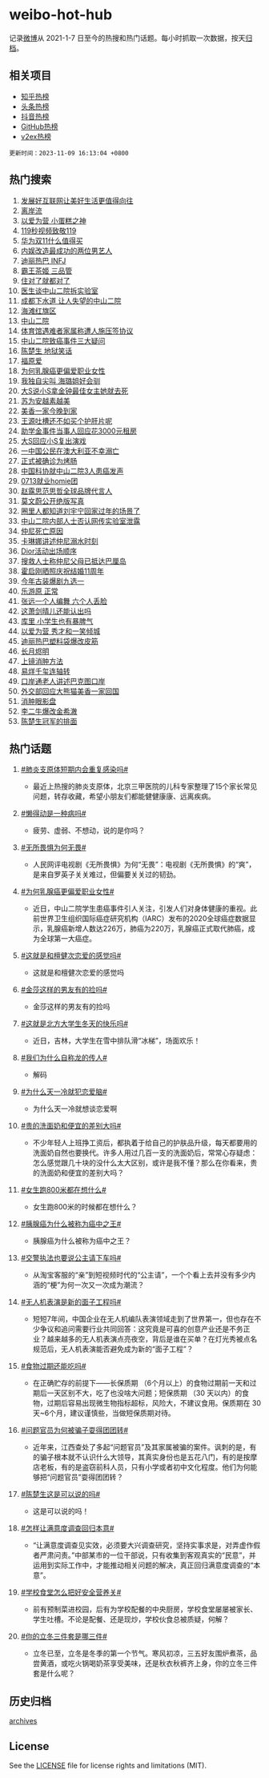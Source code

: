# weibo-hot-hub

记录[微博](https://www.weibo.com)从 2021-1-7 日至今的热搜和热门话题。每小时抓取一次数据，按天[归档](archives)。

## 相关项目

- [知乎热榜](https://github.com/lonnyzhang423/zhihu-hot-hub)
- [头条热榜](https://github.com/lonnyzhang423/toutiao-hot-hub)
- [抖音热榜](https://github.com/lonnyzhang423/douyin-hot-hub)
- [GitHub热榜](https://github.com/lonnyzhang423/github-hot-hub)
- [v2ex热榜](https://github.com/lonnyzhang423/v2ex-hot-hub)


`更新时间：2023-11-09 16:13:04 +0800`

## 热门搜索

1. [发展好互联网让美好生活更值得向往](https://m.weibo.cn/search?containerid=100103type%3D1%26t%3D10%26q%3D%23%E5%8F%91%E5%B1%95%E5%A5%BD%E4%BA%92%E8%81%94%E7%BD%91%E8%AE%A9%E7%BE%8E%E5%A5%BD%E7%94%9F%E6%B4%BB%E6%9B%B4%E5%80%BC%E5%BE%97%E5%90%91%E5%BE%80%23&stream_entry_id=51&isnewpage=1&extparam=seat%3D1%26filter_type%3Drealtimehot%26cate%3D10103%26q%3D%2523%25E5%258F%2591%25E5%25B1%2595%25E5%25A5%25BD%25E4%25BA%2592%25E8%2581%2594%25E7%25BD%2591%25E8%25AE%25A9%25E7%25BE%258E%25E5%25A5%25BD%25E7%2594%259F%25E6%25B4%25BB%25E6%259B%25B4%25E5%2580%25BC%25E5%25BE%2597%25E5%2590%2591%25E5%25BE%2580%2523%26dgr%3D0%26stream_entry_id%3D51%26pos%3D0%26c_type%3D51%26display_time%3D1699517582%26pre_seqid%3D1699517582971916256111)
1. [离岸流](https://m.weibo.cn/search?containerid=100103type%3D1%26t%3D10%26q%3D%E7%A6%BB%E5%B2%B8%E6%B5%81&stream_entry_id=31&isnewpage=1&extparam=seat%3D1%26band_rank%3D1%26q%3D%25E7%25A6%25BB%25E5%25B2%25B8%25E6%25B5%2581%26flag%3D16%26pos%3D0%26lcate%3D5001%26c_type%3D31%26filter_type%3Drealtimehot%26cate%3D5001%26realpos%3D1%26dgr%3D0%26stream_entry_id%3D31%26display_time%3D1699517582%26pre_seqid%3D1699517582971916256111)
1. [以爱为营 小蛋糕之神](https://m.weibo.cn/search?containerid=100103type%3D1%26t%3D10%26q%3D%E4%BB%A5%E7%88%B1%E4%B8%BA%E8%90%A5+%E5%B0%8F%E8%9B%8B%E7%B3%95%E4%B9%8B%E7%A5%9E&stream_entry_id=31&isnewpage=1&extparam=seat%3D1%26band_rank%3D2%26q%3D%25E4%25BB%25A5%25E7%2588%25B1%25E4%25B8%25BA%25E8%2590%25A5%2520%25E5%25B0%258F%25E8%259B%258B%25E7%25B3%2595%25E4%25B9%258B%25E7%25A5%259E%26flag%3D1%26pos%3D1%26lcate%3D5001%26c_type%3D31%26filter_type%3Drealtimehot%26cate%3D5001%26realpos%3D2%26dgr%3D0%26stream_entry_id%3D31%26display_time%3D1699517582%26pre_seqid%3D1699517582971916256111)
1. [119秒视频致敬119](https://m.weibo.cn/search?containerid=100103type%3D1%26t%3D10%26q%3D%23119%E7%A7%92%E8%A7%86%E9%A2%91%E8%87%B4%E6%95%AC119%23&stream_entry_id=31&isnewpage=1&extparam=seat%3D1%26band_rank%3D3%26q%3D%2523119%25E7%25A7%2592%25E8%25A7%2586%25E9%25A2%2591%25E8%2587%25B4%25E6%2595%25AC119%2523%26flag%3D1%26pos%3D2%26lcate%3D5001%26c_type%3D31%26filter_type%3Drealtimehot%26cate%3D5001%26realpos%3D3%26dgr%3D0%26stream_entry_id%3D31%26display_time%3D1699517582%26pre_seqid%3D1699517582971916256111)
1. [华为双11什么值得买](https://m.weibo.cn/search?containerid=100103type%3D1%26t%3D10%26q%3D%23%E5%8D%8E%E4%B8%BA%E5%8F%8C11%E4%BB%80%E4%B9%88%E5%80%BC%E5%BE%97%E4%B9%B0%23&stream_entry_id=31&isnewpage=1&extparam=seat%3D1%26band_rank%3D4%26topic_ad%3D1%26is_ad_pos%3D1%26pos%3D3%26lcate%3D5001%26c_type%3D31%26filter_type%3Drealtimehot%26cate%3D5001%26q%3D%2523%25E5%258D%258E%25E4%25B8%25BA%25E5%258F%258C11%25E4%25BB%2580%25E4%25B9%2588%25E5%2580%25BC%25E5%25BE%2597%25E4%25B9%25B0%2523%26dgr%3D0%26stream_entry_id%3D31%26adid%3D210973%26display_time%3D1699517582%26pre_seqid%3D1699517582971916256111)
1. [内娱改造最成功的两位男艺人](https://m.weibo.cn/search?containerid=100103type%3D1%26t%3D10%26q%3D%E5%86%85%E5%A8%B1%E6%94%B9%E9%80%A0%E6%9C%80%E6%88%90%E5%8A%9F%E7%9A%84%E4%B8%A4%E4%BD%8D%E7%94%B7%E8%89%BA%E4%BA%BA&stream_entry_id=31&isnewpage=1&extparam=seat%3D1%26band_rank%3D4%26q%3D%25E5%2586%2585%25E5%25A8%25B1%25E6%2594%25B9%25E9%2580%25A0%25E6%259C%2580%25E6%2588%2590%25E5%258A%259F%25E7%259A%2584%25E4%25B8%25A4%25E4%25BD%258D%25E7%2594%25B7%25E8%2589%25BA%25E4%25BA%25BA%26flag%3D2%26pos%3D4%26lcate%3D5001%26c_type%3D31%26filter_type%3Drealtimehot%26cate%3D5001%26realpos%3D4%26dgr%3D0%26stream_entry_id%3D31%26display_time%3D1699517582%26pre_seqid%3D1699517582971916256111)
1. [迪丽热巴 INFJ](https://m.weibo.cn/search?containerid=100103type%3D1%26t%3D10%26q%3D%E8%BF%AA%E4%B8%BD%E7%83%AD%E5%B7%B4+INFJ&stream_entry_id=31&isnewpage=1&extparam=seat%3D1%26band_rank%3D5%26q%3D%25E8%25BF%25AA%25E4%25B8%25BD%25E7%2583%25AD%25E5%25B7%25B4%2520INFJ%26flag%3D1%26pos%3D5%26lcate%3D5001%26c_type%3D31%26filter_type%3Drealtimehot%26cate%3D5001%26realpos%3D5%26dgr%3D0%26stream_entry_id%3D31%26display_time%3D1699517582%26pre_seqid%3D1699517582971916256111)
1. [霸王茶姬 三品管](https://m.weibo.cn/search?containerid=100103type%3D1%26t%3D10%26q%3D%E9%9C%B8%E7%8E%8B%E8%8C%B6%E5%A7%AC+%E4%B8%89%E5%93%81%E7%AE%A1&stream_entry_id=31&isnewpage=1&extparam=seat%3D1%26band_rank%3D6%26q%3D%25E9%259C%25B8%25E7%258E%258B%25E8%258C%25B6%25E5%25A7%25AC%2520%25E4%25B8%2589%25E5%2593%2581%25E7%25AE%25A1%26flag%3D1%26pos%3D6%26lcate%3D5001%26c_type%3D31%26filter_type%3Drealtimehot%26cate%3D5001%26realpos%3D6%26dgr%3D0%26stream_entry_id%3D31%26display_time%3D1699517582%26pre_seqid%3D1699517582971916256111)
1. [住对了就都对了](https://m.weibo.cn/search?containerid=100103type%3D1%26t%3D10%26q%3D%23%E4%BD%8F%E5%AF%B9%E4%BA%86%E5%B0%B1%E9%83%BD%E5%AF%B9%E4%BA%86%23&stream_entry_id=31&isnewpage=1&extparam=seat%3D1%26band_rank%3D7%26topic_ad%3D1%26is_ad_pos%3D1%26pos%3D7%26lcate%3D5001%26c_type%3D31%26filter_type%3Drealtimehot%26cate%3D5001%26q%3D%2523%25E4%25BD%258F%25E5%25AF%25B9%25E4%25BA%2586%25E5%25B0%25B1%25E9%2583%25BD%25E5%25AF%25B9%25E4%25BA%2586%2523%26dgr%3D0%26stream_entry_id%3D31%26adid%3D211053%26display_time%3D1699517582%26pre_seqid%3D1699517582971916256111)
1. [医生谈中山二院拆实验室](https://m.weibo.cn/search?containerid=100103type%3D1%26t%3D10%26q%3D%E5%8C%BB%E7%94%9F%E8%B0%88%E4%B8%AD%E5%B1%B1%E4%BA%8C%E9%99%A2%E6%8B%86%E5%AE%9E%E9%AA%8C%E5%AE%A4&stream_entry_id=31&isnewpage=1&extparam=seat%3D1%26band_rank%3D7%26q%3D%25E5%258C%25BB%25E7%2594%259F%25E8%25B0%2588%25E4%25B8%25AD%25E5%25B1%25B1%25E4%25BA%258C%25E9%2599%25A2%25E6%258B%2586%25E5%25AE%259E%25E9%25AA%258C%25E5%25AE%25A4%26flag%3D0%26pos%3D8%26lcate%3D5001%26c_type%3D31%26filter_type%3Drealtimehot%26cate%3D5001%26realpos%3D7%26dgr%3D0%26stream_entry_id%3D31%26display_time%3D1699517582%26pre_seqid%3D1699517582971916256111)
1. [成都下水道 让人失望的中山二院](https://m.weibo.cn/search?containerid=100103type%3D1%26t%3D10%26q%3D%E6%88%90%E9%83%BD%E4%B8%8B%E6%B0%B4%E9%81%93+%E8%AE%A9%E4%BA%BA%E5%A4%B1%E6%9C%9B%E7%9A%84%E4%B8%AD%E5%B1%B1%E4%BA%8C%E9%99%A2&stream_entry_id=31&isnewpage=1&extparam=seat%3D1%26band_rank%3D8%26q%3D%25E6%2588%2590%25E9%2583%25BD%25E4%25B8%258B%25E6%25B0%25B4%25E9%2581%2593%2520%25E8%25AE%25A9%25E4%25BA%25BA%25E5%25A4%25B1%25E6%259C%259B%25E7%259A%2584%25E4%25B8%25AD%25E5%25B1%25B1%25E4%25BA%258C%25E9%2599%25A2%26flag%3D2%26pos%3D9%26lcate%3D5001%26c_type%3D31%26filter_type%3Drealtimehot%26cate%3D5001%26realpos%3D8%26dgr%3D0%26stream_entry_id%3D31%26display_time%3D1699517582%26pre_seqid%3D1699517582971916256111)
1. [海滩红旗区](https://m.weibo.cn/search?containerid=100103type%3D1%26t%3D10%26q%3D%E6%B5%B7%E6%BB%A9%E7%BA%A2%E6%97%97%E5%8C%BA&stream_entry_id=31&isnewpage=1&extparam=seat%3D1%26band_rank%3D9%26q%3D%25E6%25B5%25B7%25E6%25BB%25A9%25E7%25BA%25A2%25E6%2597%2597%25E5%258C%25BA%26flag%3D0%26pos%3D10%26lcate%3D5001%26c_type%3D31%26filter_type%3Drealtimehot%26cate%3D5001%26realpos%3D9%26dgr%3D0%26stream_entry_id%3D31%26display_time%3D1699517582%26pre_seqid%3D1699517582971916256111)
1. [中山二院](https://m.weibo.cn/search?containerid=100103type%3D1%26t%3D10%26q%3D%E4%B8%AD%E5%B1%B1%E4%BA%8C%E9%99%A2&stream_entry_id=31&isnewpage=1&extparam=seat%3D1%26band_rank%3D10%26q%3D%25E4%25B8%25AD%25E5%25B1%25B1%25E4%25BA%258C%25E9%2599%25A2%26flag%3D1%26pos%3D11%26lcate%3D5001%26c_type%3D31%26filter_type%3Drealtimehot%26cate%3D5001%26realpos%3D10%26dgr%3D0%26stream_entry_id%3D31%26display_time%3D1699517582%26pre_seqid%3D1699517582971916256111)
1. [体育馆遇难者家属称遭人施压签协议](https://m.weibo.cn/search?containerid=100103type%3D1%26t%3D10%26q%3D%23%E4%BD%93%E8%82%B2%E9%A6%86%E9%81%87%E9%9A%BE%E8%80%85%E5%AE%B6%E5%B1%9E%E7%A7%B0%E9%81%AD%E4%BA%BA%E6%96%BD%E5%8E%8B%E7%AD%BE%E5%8D%8F%E8%AE%AE%23&stream_entry_id=31&isnewpage=1&extparam=seat%3D1%26band_rank%3D11%26q%3D%2523%25E4%25BD%2593%25E8%2582%25B2%25E9%25A6%2586%25E9%2581%2587%25E9%259A%25BE%25E8%2580%2585%25E5%25AE%25B6%25E5%25B1%259E%25E7%25A7%25B0%25E9%2581%25AD%25E4%25BA%25BA%25E6%2596%25BD%25E5%258E%258B%25E7%25AD%25BE%25E5%258D%258F%25E8%25AE%25AE%2523%26flag%3D1%26pos%3D12%26lcate%3D5001%26c_type%3D31%26filter_type%3Drealtimehot%26cate%3D5001%26realpos%3D11%26dgr%3D0%26stream_entry_id%3D31%26display_time%3D1699517582%26pre_seqid%3D1699517582971916256111)
1. [中山二院致癌事件三大疑问](https://m.weibo.cn/search?containerid=100103type%3D1%26t%3D10%26q%3D%23%E4%B8%AD%E5%B1%B1%E4%BA%8C%E9%99%A2%E8%87%B4%E7%99%8C%E4%BA%8B%E4%BB%B6%E4%B8%89%E5%A4%A7%E7%96%91%E9%97%AE%23&stream_entry_id=31&isnewpage=1&extparam=seat%3D1%26band_rank%3D12%26q%3D%2523%25E4%25B8%25AD%25E5%25B1%25B1%25E4%25BA%258C%25E9%2599%25A2%25E8%2587%25B4%25E7%2599%258C%25E4%25BA%258B%25E4%25BB%25B6%25E4%25B8%2589%25E5%25A4%25A7%25E7%2596%2591%25E9%2597%25AE%2523%26flag%3D0%26pos%3D13%26lcate%3D5001%26c_type%3D31%26filter_type%3Drealtimehot%26cate%3D5001%26realpos%3D12%26dgr%3D0%26stream_entry_id%3D31%26display_time%3D1699517582%26pre_seqid%3D1699517582971916256111)
1. [陈楚生 地狱笑话](https://m.weibo.cn/search?containerid=100103type%3D1%26t%3D10%26q%3D%E9%99%88%E6%A5%9A%E7%94%9F+%E5%9C%B0%E7%8B%B1%E7%AC%91%E8%AF%9D&stream_entry_id=31&isnewpage=1&extparam=seat%3D1%26band_rank%3D13%26q%3D%25E9%2599%2588%25E6%25A5%259A%25E7%2594%259F%2520%25E5%259C%25B0%25E7%258B%25B1%25E7%25AC%2591%25E8%25AF%259D%26flag%3D1%26pos%3D14%26lcate%3D5001%26c_type%3D31%26filter_type%3Drealtimehot%26cate%3D5001%26realpos%3D13%26dgr%3D0%26stream_entry_id%3D31%26display_time%3D1699517582%26pre_seqid%3D1699517582971916256111)
1. [福原爱](https://m.weibo.cn/search?containerid=100103type%3D1%26t%3D10%26q%3D%E7%A6%8F%E5%8E%9F%E7%88%B1&stream_entry_id=31&isnewpage=1&extparam=seat%3D1%26band_rank%3D14%26q%3D%25E7%25A6%258F%25E5%258E%259F%25E7%2588%25B1%26flag%3D0%26pos%3D15%26lcate%3D5001%26c_type%3D31%26filter_type%3Drealtimehot%26cate%3D5001%26realpos%3D14%26dgr%3D0%26stream_entry_id%3D31%26display_time%3D1699517582%26pre_seqid%3D1699517582971916256111)
1. [为何乳腺癌更偏爱职业女性](https://m.weibo.cn/search?containerid=100103type%3D1%26t%3D10%26q%3D%23%E4%B8%BA%E4%BD%95%E4%B9%B3%E8%85%BA%E7%99%8C%E6%9B%B4%E5%81%8F%E7%88%B1%E8%81%8C%E4%B8%9A%E5%A5%B3%E6%80%A7%23&stream_entry_id=31&isnewpage=1&extparam=seat%3D1%26band_rank%3D15%26q%3D%2523%25E4%25B8%25BA%25E4%25BD%2595%25E4%25B9%25B3%25E8%2585%25BA%25E7%2599%258C%25E6%259B%25B4%25E5%2581%258F%25E7%2588%25B1%25E8%2581%258C%25E4%25B8%259A%25E5%25A5%25B3%25E6%2580%25A7%2523%26flag%3D1%26pos%3D16%26lcate%3D5001%26c_type%3D31%26filter_type%3Drealtimehot%26cate%3D5001%26realpos%3D15%26dgr%3D0%26stream_entry_id%3D31%26display_time%3D1699517582%26pre_seqid%3D1699517582971916256111)
1. [我独自尖叫 海璐姐好会驯](https://m.weibo.cn/search?containerid=100103type%3D1%26t%3D10%26q%3D%E6%88%91%E7%8B%AC%E8%87%AA%E5%B0%96%E5%8F%AB+%E6%B5%B7%E7%92%90%E5%A7%90%E5%A5%BD%E4%BC%9A%E9%A9%AF&stream_entry_id=31&isnewpage=1&extparam=seat%3D1%26band_rank%3D16%26q%3D%25E6%2588%2591%25E7%258B%25AC%25E8%2587%25AA%25E5%25B0%2596%25E5%258F%25AB%2520%25E6%25B5%25B7%25E7%2592%2590%25E5%25A7%2590%25E5%25A5%25BD%25E4%25BC%259A%25E9%25A9%25AF%26flag%3D1%26pos%3D17%26lcate%3D5001%26c_type%3D31%26filter_type%3Drealtimehot%26cate%3D5001%26realpos%3D16%26dgr%3D0%26stream_entry_id%3D31%26display_time%3D1699517582%26pre_seqid%3D1699517582971916256111)
1. [大S说小S拿金钟最佳女主她就去死](https://m.weibo.cn/search?containerid=100103type%3D1%26t%3D10%26q%3D%23%E5%A4%A7S%E8%AF%B4%E5%B0%8FS%E6%8B%BF%E9%87%91%E9%92%9F%E6%9C%80%E4%BD%B3%E5%A5%B3%E4%B8%BB%E5%A5%B9%E5%B0%B1%E5%8E%BB%E6%AD%BB%23&stream_entry_id=31&isnewpage=1&extparam=seat%3D1%26band_rank%3D17%26q%3D%2523%25E5%25A4%25A7S%25E8%25AF%25B4%25E5%25B0%258FS%25E6%258B%25BF%25E9%2587%2591%25E9%2592%259F%25E6%259C%2580%25E4%25BD%25B3%25E5%25A5%25B3%25E4%25B8%25BB%25E5%25A5%25B9%25E5%25B0%25B1%25E5%258E%25BB%25E6%25AD%25BB%2523%26flag%3D0%26pos%3D18%26lcate%3D5001%26c_type%3D31%26filter_type%3Drealtimehot%26cate%3D5001%26realpos%3D17%26dgr%3D0%26stream_entry_id%3D31%26display_time%3D1699517582%26pre_seqid%3D1699517582971916256111)
1. [苏为安越素越美](https://m.weibo.cn/search?containerid=100103type%3D1%26t%3D10%26q%3D%23%E8%8B%8F%E4%B8%BA%E5%AE%89%E8%B6%8A%E7%B4%A0%E8%B6%8A%E7%BE%8E%23&stream_entry_id=31&isnewpage=1&extparam=seat%3D1%26band_rank%3D18%26pos%3D19%26lcate%3D5001%26c_type%3D31%26realpos%3D18%26filter_type%3Drealtimehot%26cate%3D5001%26q%3D%2523%25E8%258B%258F%25E4%25B8%25BA%25E5%25AE%2589%25E8%25B6%258A%25E7%25B4%25A0%25E8%25B6%258A%25E7%25BE%258E%2523%26dgr%3D0%26stream_entry_id%3D31%26adid%3D210795%26flag%3D0%26display_time%3D1699517582%26pre_seqid%3D1699517582971916256111)
1. [美香一家今晚到家](https://m.weibo.cn/search?containerid=100103type%3D1%26t%3D10%26q%3D%23%E7%BE%8E%E9%A6%99%E4%B8%80%E5%AE%B6%E4%BB%8A%E6%99%9A%E5%88%B0%E5%AE%B6%23&stream_entry_id=31&isnewpage=1&extparam=seat%3D1%26band_rank%3D19%26q%3D%2523%25E7%25BE%258E%25E9%25A6%2599%25E4%25B8%2580%25E5%25AE%25B6%25E4%25BB%258A%25E6%2599%259A%25E5%2588%25B0%25E5%25AE%25B6%2523%26flag%3D1%26pos%3D20%26lcate%3D5001%26c_type%3D31%26filter_type%3Drealtimehot%26cate%3D5001%26realpos%3D19%26dgr%3D0%26stream_entry_id%3D31%26display_time%3D1699517582%26pre_seqid%3D1699517582971916256111)
1. [王源吐槽还不如买个护肝片呢](https://m.weibo.cn/search?containerid=100103type%3D1%26t%3D10%26q%3D%23%E7%8E%8B%E6%BA%90%E5%90%90%E6%A7%BD%E8%BF%98%E4%B8%8D%E5%A6%82%E4%B9%B0%E4%B8%AA%E6%8A%A4%E8%82%9D%E7%89%87%E5%91%A2%23&stream_entry_id=31&isnewpage=1&extparam=seat%3D1%26band_rank%3D20%26q%3D%2523%25E7%258E%258B%25E6%25BA%2590%25E5%2590%2590%25E6%25A7%25BD%25E8%25BF%2598%25E4%25B8%258D%25E5%25A6%2582%25E4%25B9%25B0%25E4%25B8%25AA%25E6%258A%25A4%25E8%2582%259D%25E7%2589%2587%25E5%2591%25A2%2523%26flag%3D0%26pos%3D21%26lcate%3D5001%26c_type%3D31%26filter_type%3Drealtimehot%26cate%3D5001%26realpos%3D20%26dgr%3D0%26stream_entry_id%3D31%26display_time%3D1699517582%26pre_seqid%3D1699517582971916256111)
1. [助学金事件当事人回应花3000元租房](https://m.weibo.cn/search?containerid=100103type%3D1%26t%3D10%26q%3D%23%E5%8A%A9%E5%AD%A6%E9%87%91%E4%BA%8B%E4%BB%B6%E5%BD%93%E4%BA%8B%E4%BA%BA%E5%9B%9E%E5%BA%94%E8%8A%B13000%E5%85%83%E7%A7%9F%E6%88%BF%23&stream_entry_id=31&isnewpage=1&extparam=seat%3D1%26band_rank%3D21%26q%3D%2523%25E5%258A%25A9%25E5%25AD%25A6%25E9%2587%2591%25E4%25BA%258B%25E4%25BB%25B6%25E5%25BD%2593%25E4%25BA%258B%25E4%25BA%25BA%25E5%259B%259E%25E5%25BA%2594%25E8%258A%25B13000%25E5%2585%2583%25E7%25A7%259F%25E6%2588%25BF%2523%26flag%3D2%26pos%3D22%26lcate%3D5001%26c_type%3D31%26filter_type%3Drealtimehot%26cate%3D5001%26realpos%3D21%26dgr%3D0%26stream_entry_id%3D31%26display_time%3D1699517582%26pre_seqid%3D1699517582971916256111)
1. [大S回应小S复出演戏](https://m.weibo.cn/search?containerid=100103type%3D1%26t%3D10%26q%3D%23%E5%A4%A7S%E5%9B%9E%E5%BA%94%E5%B0%8FS%E5%A4%8D%E5%87%BA%E6%BC%94%E6%88%8F%23&stream_entry_id=31&isnewpage=1&extparam=seat%3D1%26band_rank%3D22%26q%3D%2523%25E5%25A4%25A7S%25E5%259B%259E%25E5%25BA%2594%25E5%25B0%258FS%25E5%25A4%258D%25E5%2587%25BA%25E6%25BC%2594%25E6%2588%258F%2523%26flag%3D2%26pos%3D23%26lcate%3D5001%26c_type%3D31%26filter_type%3Drealtimehot%26cate%3D5001%26realpos%3D22%26dgr%3D0%26stream_entry_id%3D31%26display_time%3D1699517582%26pre_seqid%3D1699517582971916256111)
1. [一中国公民在澳大利亚不幸溺亡](https://m.weibo.cn/search?containerid=100103type%3D1%26t%3D10%26q%3D%23%E4%B8%80%E4%B8%AD%E5%9B%BD%E5%85%AC%E6%B0%91%E5%9C%A8%E6%BE%B3%E5%A4%A7%E5%88%A9%E4%BA%9A%E4%B8%8D%E5%B9%B8%E6%BA%BA%E4%BA%A1%23&stream_entry_id=31&isnewpage=1&extparam=seat%3D1%26band_rank%3D23%26q%3D%2523%25E4%25B8%2580%25E4%25B8%25AD%25E5%259B%25BD%25E5%2585%25AC%25E6%25B0%2591%25E5%259C%25A8%25E6%25BE%25B3%25E5%25A4%25A7%25E5%2588%25A9%25E4%25BA%259A%25E4%25B8%258D%25E5%25B9%25B8%25E6%25BA%25BA%25E4%25BA%25A1%2523%26flag%3D0%26pos%3D24%26lcate%3D5001%26c_type%3D31%26filter_type%3Drealtimehot%26cate%3D5001%26realpos%3D23%26dgr%3D0%26stream_entry_id%3D31%26display_time%3D1699517582%26pre_seqid%3D1699517582971916256111)
1. [正式被确诊为烤肠](https://m.weibo.cn/search?containerid=100103type%3D1%26t%3D10%26q%3D%E6%AD%A3%E5%BC%8F%E8%A2%AB%E7%A1%AE%E8%AF%8A%E4%B8%BA%E7%83%A4%E8%82%A0&stream_entry_id=31&isnewpage=1&extparam=seat%3D1%26band_rank%3D24%26q%3D%25E6%25AD%25A3%25E5%25BC%258F%25E8%25A2%25AB%25E7%25A1%25AE%25E8%25AF%258A%25E4%25B8%25BA%25E7%2583%25A4%25E8%2582%25A0%26flag%3D0%26pos%3D25%26lcate%3D5001%26c_type%3D31%26filter_type%3Drealtimehot%26cate%3D5001%26realpos%3D24%26dgr%3D0%26stream_entry_id%3D31%26display_time%3D1699517582%26pre_seqid%3D1699517582971916256111)
1. [中国科协就中山二院3人患癌发声](https://m.weibo.cn/search?containerid=100103type%3D1%26t%3D10%26q%3D%23%E4%B8%AD%E5%9B%BD%E7%A7%91%E5%8D%8F%E5%B0%B1%E4%B8%AD%E5%B1%B1%E4%BA%8C%E9%99%A23%E4%BA%BA%E6%82%A3%E7%99%8C%E5%8F%91%E5%A3%B0%23&stream_entry_id=31&isnewpage=1&extparam=seat%3D1%26band_rank%3D25%26q%3D%2523%25E4%25B8%25AD%25E5%259B%25BD%25E7%25A7%2591%25E5%258D%258F%25E5%25B0%25B1%25E4%25B8%25AD%25E5%25B1%25B1%25E4%25BA%258C%25E9%2599%25A23%25E4%25BA%25BA%25E6%2582%25A3%25E7%2599%258C%25E5%258F%2591%25E5%25A3%25B0%2523%26flag%3D1%26pos%3D26%26lcate%3D5001%26c_type%3D31%26filter_type%3Drealtimehot%26cate%3D5001%26realpos%3D25%26dgr%3D0%26stream_entry_id%3D31%26display_time%3D1699517582%26pre_seqid%3D1699517582971916256111)
1. [0713就业homie团](https://m.weibo.cn/search?containerid=100103type%3D1%26t%3D10%26q%3D%230713%E5%B0%B1%E4%B8%9Ahomie%E5%9B%A2%23&stream_entry_id=31&isnewpage=1&extparam=seat%3D1%26band_rank%3D26%26q%3D%25230713%25E5%25B0%25B1%25E4%25B8%259Ahomie%25E5%259B%25A2%2523%26flag%3D1%26pos%3D27%26lcate%3D5001%26c_type%3D31%26filter_type%3Drealtimehot%26cate%3D5001%26realpos%3D26%26dgr%3D0%26stream_entry_id%3D31%26display_time%3D1699517582%26pre_seqid%3D1699517582971916256111)
1. [赵露思范思哲全球品牌代言人](https://m.weibo.cn/search?containerid=100103type%3D1%26t%3D10%26q%3D%23%E8%B5%B5%E9%9C%B2%E6%80%9D%E8%8C%83%E6%80%9D%E5%93%B2%E5%85%A8%E7%90%83%E5%93%81%E7%89%8C%E4%BB%A3%E8%A8%80%E4%BA%BA%23&stream_entry_id=31&isnewpage=1&extparam=seat%3D1%26band_rank%3D27%26q%3D%2523%25E8%25B5%25B5%25E9%259C%25B2%25E6%2580%259D%25E8%258C%2583%25E6%2580%259D%25E5%2593%25B2%25E5%2585%25A8%25E7%2590%2583%25E5%2593%2581%25E7%2589%258C%25E4%25BB%25A3%25E8%25A8%2580%25E4%25BA%25BA%2523%26flag%3D0%26pos%3D28%26lcate%3D5001%26c_type%3D31%26filter_type%3Drealtimehot%26cate%3D5001%26realpos%3D27%26dgr%3D0%26stream_entry_id%3D31%26display_time%3D1699517582%26pre_seqid%3D1699517582971916256111)
1. [莫文蔚公开绝版写真](https://m.weibo.cn/search?containerid=100103type%3D1%26t%3D10%26q%3D%23%E8%8E%AB%E6%96%87%E8%94%9A%E5%85%AC%E5%BC%80%E7%BB%9D%E7%89%88%E5%86%99%E7%9C%9F%23&stream_entry_id=31&isnewpage=1&extparam=seat%3D1%26band_rank%3D28%26q%3D%2523%25E8%258E%25AB%25E6%2596%2587%25E8%2594%259A%25E5%2585%25AC%25E5%25BC%2580%25E7%25BB%259D%25E7%2589%2588%25E5%2586%2599%25E7%259C%259F%2523%26flag%3D1%26pos%3D29%26lcate%3D5001%26c_type%3D31%26filter_type%3Drealtimehot%26cate%3D5001%26realpos%3D28%26dgr%3D0%26stream_entry_id%3D31%26display_time%3D1699517582%26pre_seqid%3D1699517582971916256111)
1. [圈里人都知道刘宇宁回家过年的场景了](https://m.weibo.cn/search?containerid=100103type%3D1%26t%3D10%26q%3D%E5%9C%88%E9%87%8C%E4%BA%BA%E9%83%BD%E7%9F%A5%E9%81%93%E5%88%98%E5%AE%87%E5%AE%81%E5%9B%9E%E5%AE%B6%E8%BF%87%E5%B9%B4%E7%9A%84%E5%9C%BA%E6%99%AF%E4%BA%86&stream_entry_id=31&isnewpage=1&extparam=seat%3D1%26band_rank%3D29%26q%3D%25E5%259C%2588%25E9%2587%258C%25E4%25BA%25BA%25E9%2583%25BD%25E7%259F%25A5%25E9%2581%2593%25E5%2588%2598%25E5%25AE%2587%25E5%25AE%2581%25E5%259B%259E%25E5%25AE%25B6%25E8%25BF%2587%25E5%25B9%25B4%25E7%259A%2584%25E5%259C%25BA%25E6%2599%25AF%25E4%25BA%2586%26flag%3D1%26pos%3D30%26lcate%3D5001%26c_type%3D31%26filter_type%3Drealtimehot%26cate%3D5001%26realpos%3D29%26dgr%3D0%26stream_entry_id%3D31%26display_time%3D1699517582%26pre_seqid%3D1699517582971916256111)
1. [中山二院内部人士否认网传实验室泄露](https://m.weibo.cn/search?containerid=100103type%3D1%26t%3D10%26q%3D%23%E4%B8%AD%E5%B1%B1%E4%BA%8C%E9%99%A2%E5%86%85%E9%83%A8%E4%BA%BA%E5%A3%AB%E5%90%A6%E8%AE%A4%E7%BD%91%E4%BC%A0%E5%AE%9E%E9%AA%8C%E5%AE%A4%E6%B3%84%E9%9C%B2%23&stream_entry_id=31&isnewpage=1&extparam=seat%3D1%26band_rank%3D30%26q%3D%2523%25E4%25B8%25AD%25E5%25B1%25B1%25E4%25BA%258C%25E9%2599%25A2%25E5%2586%2585%25E9%2583%25A8%25E4%25BA%25BA%25E5%25A3%25AB%25E5%2590%25A6%25E8%25AE%25A4%25E7%25BD%2591%25E4%25BC%25A0%25E5%25AE%259E%25E9%25AA%258C%25E5%25AE%25A4%25E6%25B3%2584%25E9%259C%25B2%2523%26flag%3D0%26pos%3D31%26lcate%3D5001%26c_type%3D31%26filter_type%3Drealtimehot%26cate%3D5001%26realpos%3D30%26dgr%3D0%26stream_entry_id%3D31%26display_time%3D1699517582%26pre_seqid%3D1699517582971916256111)
1. [仲尼死亡原因](https://m.weibo.cn/search?containerid=100103type%3D1%26t%3D10%26q%3D%23%E4%BB%B2%E5%B0%BC%E6%AD%BB%E4%BA%A1%E5%8E%9F%E5%9B%A0%23&stream_entry_id=31&isnewpage=1&extparam=seat%3D1%26band_rank%3D31%26q%3D%2523%25E4%25BB%25B2%25E5%25B0%25BC%25E6%25AD%25BB%25E4%25BA%25A1%25E5%258E%259F%25E5%259B%25A0%2523%26flag%3D0%26pos%3D32%26lcate%3D5001%26c_type%3D31%26filter_type%3Drealtimehot%26cate%3D5001%26realpos%3D31%26dgr%3D0%26stream_entry_id%3D31%26display_time%3D1699517582%26pre_seqid%3D1699517582971916256111)
1. [卡琳娜讲述仲尼溺水时刻](https://m.weibo.cn/search?containerid=100103type%3D1%26t%3D10%26q%3D%23%E5%8D%A1%E7%90%B3%E5%A8%9C%E8%AE%B2%E8%BF%B0%E4%BB%B2%E5%B0%BC%E6%BA%BA%E6%B0%B4%E6%97%B6%E5%88%BB%23&stream_entry_id=31&isnewpage=1&extparam=seat%3D1%26band_rank%3D32%26q%3D%2523%25E5%258D%25A1%25E7%2590%25B3%25E5%25A8%259C%25E8%25AE%25B2%25E8%25BF%25B0%25E4%25BB%25B2%25E5%25B0%25BC%25E6%25BA%25BA%25E6%25B0%25B4%25E6%2597%25B6%25E5%2588%25BB%2523%26flag%3D0%26pos%3D33%26lcate%3D5001%26c_type%3D31%26filter_type%3Drealtimehot%26cate%3D5001%26realpos%3D32%26dgr%3D0%26stream_entry_id%3D31%26display_time%3D1699517582%26pre_seqid%3D1699517582971916256111)
1. [Dior活动出场顺序](https://m.weibo.cn/search?containerid=100103type%3D1%26t%3D10%26q%3D%23Dior%E6%B4%BB%E5%8A%A8%E5%87%BA%E5%9C%BA%E9%A1%BA%E5%BA%8F%23&stream_entry_id=31&isnewpage=1&extparam=seat%3D1%26band_rank%3D33%26q%3D%2523Dior%25E6%25B4%25BB%25E5%258A%25A8%25E5%2587%25BA%25E5%259C%25BA%25E9%25A1%25BA%25E5%25BA%258F%2523%26flag%3D1%26pos%3D34%26lcate%3D5001%26c_type%3D31%26filter_type%3Drealtimehot%26cate%3D5001%26realpos%3D33%26dgr%3D0%26stream_entry_id%3D31%26display_time%3D1699517582%26pre_seqid%3D1699517582971916256111)
1. [搜救人士称仲尼父母已抵达巴厘岛](https://m.weibo.cn/search?containerid=100103type%3D1%26t%3D10%26q%3D%23%E6%90%9C%E6%95%91%E4%BA%BA%E5%A3%AB%E7%A7%B0%E4%BB%B2%E5%B0%BC%E7%88%B6%E6%AF%8D%E5%B7%B2%E6%8A%B5%E8%BE%BE%E5%B7%B4%E5%8E%98%E5%B2%9B%23&stream_entry_id=31&isnewpage=1&extparam=seat%3D1%26band_rank%3D34%26q%3D%2523%25E6%2590%259C%25E6%2595%2591%25E4%25BA%25BA%25E5%25A3%25AB%25E7%25A7%25B0%25E4%25BB%25B2%25E5%25B0%25BC%25E7%2588%25B6%25E6%25AF%258D%25E5%25B7%25B2%25E6%258A%25B5%25E8%25BE%25BE%25E5%25B7%25B4%25E5%258E%2598%25E5%25B2%259B%2523%26flag%3D0%26pos%3D35%26lcate%3D5001%26c_type%3D31%26filter_type%3Drealtimehot%26cate%3D5001%26realpos%3D34%26dgr%3D0%26stream_entry_id%3D31%26display_time%3D1699517582%26pre_seqid%3D1699517582971916256111)
1. [霍启刚晒照庆祝结婚11周年](https://m.weibo.cn/search?containerid=100103type%3D1%26t%3D10%26q%3D%E9%9C%8D%E5%90%AF%E5%88%9A%E6%99%92%E7%85%A7%E5%BA%86%E7%A5%9D%E7%BB%93%E5%A9%9A11%E5%91%A8%E5%B9%B4&stream_entry_id=31&isnewpage=1&extparam=seat%3D1%26band_rank%3D35%26q%3D%25E9%259C%258D%25E5%2590%25AF%25E5%2588%259A%25E6%2599%2592%25E7%2585%25A7%25E5%25BA%2586%25E7%25A5%259D%25E7%25BB%2593%25E5%25A9%259A11%25E5%2591%25A8%25E5%25B9%25B4%26flag%3D0%26pos%3D36%26lcate%3D5001%26c_type%3D31%26filter_type%3Drealtimehot%26cate%3D5001%26realpos%3D35%26dgr%3D0%26stream_entry_id%3D31%26display_time%3D1699517582%26pre_seqid%3D1699517582971916256111)
1. [今年古装爆剧九选一](https://m.weibo.cn/search?containerid=100103type%3D1%26t%3D10%26q%3D%23%E4%BB%8A%E5%B9%B4%E5%8F%A4%E8%A3%85%E7%88%86%E5%89%A7%E4%B9%9D%E9%80%89%E4%B8%80%23&stream_entry_id=31&isnewpage=1&extparam=seat%3D1%26band_rank%3D36%26q%3D%2523%25E4%25BB%258A%25E5%25B9%25B4%25E5%258F%25A4%25E8%25A3%2585%25E7%2588%2586%25E5%2589%25A7%25E4%25B9%259D%25E9%2580%2589%25E4%25B8%2580%2523%26flag%3D1%26pos%3D37%26lcate%3D5001%26c_type%3D31%26filter_type%3Drealtimehot%26cate%3D5001%26realpos%3D36%26dgr%3D0%26stream_entry_id%3D31%26display_time%3D1699517582%26pre_seqid%3D1699517582971916256111)
1. [乐游原 正常](https://m.weibo.cn/search?containerid=100103type%3D1%26t%3D10%26q%3D%E4%B9%90%E6%B8%B8%E5%8E%9F+%E6%AD%A3%E5%B8%B8&stream_entry_id=31&isnewpage=1&extparam=seat%3D1%26band_rank%3D37%26q%3D%25E4%25B9%2590%25E6%25B8%25B8%25E5%258E%259F%2520%25E6%25AD%25A3%25E5%25B8%25B8%26flag%3D1%26pos%3D38%26lcate%3D5001%26c_type%3D31%26filter_type%3Drealtimehot%26cate%3D5001%26realpos%3D37%26dgr%3D0%26stream_entry_id%3D31%26display_time%3D1699517582%26pre_seqid%3D1699517582971916256111)
1. [张远一个人编舞 六个人丢脸](https://m.weibo.cn/search?containerid=100103type%3D1%26t%3D10%26q%3D%E5%BC%A0%E8%BF%9C%E4%B8%80%E4%B8%AA%E4%BA%BA%E7%BC%96%E8%88%9E+%E5%85%AD%E4%B8%AA%E4%BA%BA%E4%B8%A2%E8%84%B8&stream_entry_id=31&isnewpage=1&extparam=seat%3D1%26band_rank%3D38%26q%3D%25E5%25BC%25A0%25E8%25BF%259C%25E4%25B8%2580%25E4%25B8%25AA%25E4%25BA%25BA%25E7%25BC%2596%25E8%2588%259E%2520%25E5%2585%25AD%25E4%25B8%25AA%25E4%25BA%25BA%25E4%25B8%25A2%25E8%2584%25B8%26flag%3D0%26pos%3D39%26lcate%3D5001%26c_type%3D31%26filter_type%3Drealtimehot%26cate%3D5001%26realpos%3D38%26dgr%3D0%26stream_entry_id%3D31%26display_time%3D1699517582%26pre_seqid%3D1699517582971916256111)
1. [这萧剑晴儿还能认出吗](https://m.weibo.cn/search?containerid=100103type%3D1%26t%3D10%26q%3D%E8%BF%99%E8%90%A7%E5%89%91%E6%99%B4%E5%84%BF%E8%BF%98%E8%83%BD%E8%AE%A4%E5%87%BA%E5%90%97&stream_entry_id=31&isnewpage=1&extparam=seat%3D1%26band_rank%3D39%26q%3D%25E8%25BF%2599%25E8%2590%25A7%25E5%2589%2591%25E6%2599%25B4%25E5%2584%25BF%25E8%25BF%2598%25E8%2583%25BD%25E8%25AE%25A4%25E5%2587%25BA%25E5%2590%2597%26flag%3D0%26pos%3D40%26lcate%3D5001%26c_type%3D31%26filter_type%3Drealtimehot%26cate%3D5001%26realpos%3D39%26dgr%3D0%26stream_entry_id%3D31%26display_time%3D1699517582%26pre_seqid%3D1699517582971916256111)
1. [库里 小学生也有暴脾气](https://m.weibo.cn/search?containerid=100103type%3D1%26t%3D10%26q%3D%E5%BA%93%E9%87%8C+%E5%B0%8F%E5%AD%A6%E7%94%9F%E4%B9%9F%E6%9C%89%E6%9A%B4%E8%84%BE%E6%B0%94&stream_entry_id=31&isnewpage=1&extparam=seat%3D1%26band_rank%3D40%26q%3D%25E5%25BA%2593%25E9%2587%258C%2520%25E5%25B0%258F%25E5%25AD%25A6%25E7%2594%259F%25E4%25B9%259F%25E6%259C%2589%25E6%259A%25B4%25E8%2584%25BE%25E6%25B0%2594%26flag%3D0%26pos%3D41%26lcate%3D5001%26c_type%3D31%26filter_type%3Drealtimehot%26cate%3D5001%26realpos%3D40%26dgr%3D0%26stream_entry_id%3D31%26display_time%3D1699517582%26pre_seqid%3D1699517582971916256111)
1. [以爱为营 秀才和一笑倾城](https://m.weibo.cn/search?containerid=100103type%3D1%26t%3D10%26q%3D%E4%BB%A5%E7%88%B1%E4%B8%BA%E8%90%A5+%E7%A7%80%E6%89%8D%E5%92%8C%E4%B8%80%E7%AC%91%E5%80%BE%E5%9F%8E&stream_entry_id=31&isnewpage=1&extparam=seat%3D1%26band_rank%3D41%26q%3D%25E4%25BB%25A5%25E7%2588%25B1%25E4%25B8%25BA%25E8%2590%25A5%2520%25E7%25A7%2580%25E6%2589%258D%25E5%2592%258C%25E4%25B8%2580%25E7%25AC%2591%25E5%2580%25BE%25E5%259F%258E%26flag%3D0%26pos%3D42%26lcate%3D5001%26c_type%3D31%26filter_type%3Drealtimehot%26cate%3D5001%26realpos%3D41%26dgr%3D0%26stream_entry_id%3D31%26display_time%3D1699517582%26pre_seqid%3D1699517582971916256111)
1. [迪丽热巴塑料袋爆改皮筋](https://m.weibo.cn/search?containerid=100103type%3D1%26t%3D10%26q%3D%23%E8%BF%AA%E4%B8%BD%E7%83%AD%E5%B7%B4%E5%A1%91%E6%96%99%E8%A2%8B%E7%88%86%E6%94%B9%E7%9A%AE%E7%AD%8B%23&stream_entry_id=31&isnewpage=1&extparam=seat%3D1%26band_rank%3D42%26q%3D%2523%25E8%25BF%25AA%25E4%25B8%25BD%25E7%2583%25AD%25E5%25B7%25B4%25E5%25A1%2591%25E6%2596%2599%25E8%25A2%258B%25E7%2588%2586%25E6%2594%25B9%25E7%259A%25AE%25E7%25AD%258B%2523%26flag%3D1%26pos%3D43%26lcate%3D5001%26c_type%3D31%26filter_type%3Drealtimehot%26cate%3D5001%26realpos%3D42%26dgr%3D0%26stream_entry_id%3D31%26display_time%3D1699517582%26pre_seqid%3D1699517582971916256111)
1. [长月烬明](https://m.weibo.cn/search?containerid=100103type%3D1%26t%3D10%26q%3D%E9%95%BF%E6%9C%88%E7%83%AC%E6%98%8E&stream_entry_id=31&isnewpage=1&extparam=seat%3D1%26band_rank%3D43%26q%3D%25E9%2595%25BF%25E6%259C%2588%25E7%2583%25AC%25E6%2598%258E%26flag%3D0%26pos%3D44%26lcate%3D5001%26c_type%3D31%26filter_type%3Drealtimehot%26cate%3D5001%26realpos%3D43%26dgr%3D0%26stream_entry_id%3D31%26display_time%3D1699517582%26pre_seqid%3D1699517582971916256111)
1. [上镜消肿方法](https://m.weibo.cn/search?containerid=100103type%3D1%26t%3D10%26q%3D%E4%B8%8A%E9%95%9C%E6%B6%88%E8%82%BF%E6%96%B9%E6%B3%95&stream_entry_id=31&isnewpage=1&extparam=seat%3D1%26band_rank%3D44%26q%3D%25E4%25B8%258A%25E9%2595%259C%25E6%25B6%2588%25E8%2582%25BF%25E6%2596%25B9%25E6%25B3%2595%26flag%3D1%26pos%3D45%26lcate%3D5001%26c_type%3D31%26filter_type%3Drealtimehot%26cate%3D5001%26realpos%3D44%26dgr%3D0%26stream_entry_id%3D31%26display_time%3D1699517582%26pre_seqid%3D1699517582971916256111)
1. [易烊千玺连轴转](https://m.weibo.cn/search?containerid=100103type%3D1%26t%3D10%26q%3D%23%E6%98%93%E7%83%8A%E5%8D%83%E7%8E%BA%E8%BF%9E%E8%BD%B4%E8%BD%AC%23&stream_entry_id=31&isnewpage=1&extparam=seat%3D1%26band_rank%3D45%26q%3D%2523%25E6%2598%2593%25E7%2583%258A%25E5%258D%2583%25E7%258E%25BA%25E8%25BF%259E%25E8%25BD%25B4%25E8%25BD%25AC%2523%26flag%3D0%26pos%3D46%26lcate%3D5001%26c_type%3D31%26filter_type%3Drealtimehot%26cate%3D5001%26realpos%3D45%26dgr%3D0%26stream_entry_id%3D31%26display_time%3D1699517582%26pre_seqid%3D1699517582971916256111)
1. [口岸通老人讲述巴克图口岸](https://m.weibo.cn/search?containerid=100103type%3D1%26t%3D10%26q%3D%23%E5%8F%A3%E5%B2%B8%E9%80%9A%E8%80%81%E4%BA%BA%E8%AE%B2%E8%BF%B0%E5%B7%B4%E5%85%8B%E5%9B%BE%E5%8F%A3%E5%B2%B8%23&stream_entry_id=31&isnewpage=1&extparam=seat%3D1%26band_rank%3D46%26q%3D%2523%25E5%258F%25A3%25E5%25B2%25B8%25E9%2580%259A%25E8%2580%2581%25E4%25BA%25BA%25E8%25AE%25B2%25E8%25BF%25B0%25E5%25B7%25B4%25E5%2585%258B%25E5%259B%25BE%25E5%258F%25A3%25E5%25B2%25B8%2523%26flag%3D1%26pos%3D47%26lcate%3D5001%26c_type%3D31%26filter_type%3Drealtimehot%26cate%3D5001%26realpos%3D46%26dgr%3D0%26stream_entry_id%3D31%26display_time%3D1699517582%26pre_seqid%3D1699517582971916256111)
1. [外交部回应大熊猫美香一家回国](https://m.weibo.cn/search?containerid=100103type%3D1%26t%3D10%26q%3D%23%E5%A4%96%E4%BA%A4%E9%83%A8%E5%9B%9E%E5%BA%94%E5%A4%A7%E7%86%8A%E7%8C%AB%E7%BE%8E%E9%A6%99%E4%B8%80%E5%AE%B6%E5%9B%9E%E5%9B%BD%23&stream_entry_id=31&isnewpage=1&extparam=seat%3D1%26band_rank%3D47%26q%3D%2523%25E5%25A4%2596%25E4%25BA%25A4%25E9%2583%25A8%25E5%259B%259E%25E5%25BA%2594%25E5%25A4%25A7%25E7%2586%258A%25E7%258C%25AB%25E7%25BE%258E%25E9%25A6%2599%25E4%25B8%2580%25E5%25AE%25B6%25E5%259B%259E%25E5%259B%25BD%2523%26flag%3D1%26pos%3D48%26lcate%3D5001%26c_type%3D31%26filter_type%3Drealtimehot%26cate%3D5001%26realpos%3D47%26dgr%3D0%26stream_entry_id%3D31%26display_time%3D1699517582%26pre_seqid%3D1699517582971916256111)
1. [消肿眼影盘](https://m.weibo.cn/search?containerid=100103type%3D1%26t%3D10%26q%3D%E6%B6%88%E8%82%BF%E7%9C%BC%E5%BD%B1%E7%9B%98&stream_entry_id=31&isnewpage=1&extparam=seat%3D1%26band_rank%3D48%26q%3D%25E6%25B6%2588%25E8%2582%25BF%25E7%259C%25BC%25E5%25BD%25B1%25E7%259B%2598%26flag%3D1%26pos%3D49%26lcate%3D5001%26c_type%3D31%26filter_type%3Drealtimehot%26cate%3D5001%26realpos%3D48%26dgr%3D0%26stream_entry_id%3D31%26display_time%3D1699517582%26pre_seqid%3D1699517582971916256111)
1. [李二牛爆改金希澈](https://m.weibo.cn/search?containerid=100103type%3D1%26t%3D10%26q%3D%23%E6%9D%8E%E4%BA%8C%E7%89%9B%E7%88%86%E6%94%B9%E9%87%91%E5%B8%8C%E6%BE%88%23&stream_entry_id=31&isnewpage=1&extparam=seat%3D1%26band_rank%3D49%26q%3D%2523%25E6%259D%258E%25E4%25BA%258C%25E7%2589%259B%25E7%2588%2586%25E6%2594%25B9%25E9%2587%2591%25E5%25B8%258C%25E6%25BE%2588%2523%26flag%3D0%26pos%3D50%26lcate%3D5001%26c_type%3D31%26filter_type%3Drealtimehot%26cate%3D5001%26realpos%3D49%26dgr%3D0%26stream_entry_id%3D31%26display_time%3D1699517582%26pre_seqid%3D1699517582971916256111)
1. [陈楚生冠军的排面](https://m.weibo.cn/search?containerid=100103type%3D1%26t%3D10%26q%3D%23%E9%99%88%E6%A5%9A%E7%94%9F%E5%86%A0%E5%86%9B%E7%9A%84%E6%8E%92%E9%9D%A2%23&stream_entry_id=31&isnewpage=1&extparam=seat%3D1%26band_rank%3D50%26q%3D%2523%25E9%2599%2588%25E6%25A5%259A%25E7%2594%259F%25E5%2586%25A0%25E5%2586%259B%25E7%259A%2584%25E6%258E%2592%25E9%259D%25A2%2523%26flag%3D0%26pos%3D51%26lcate%3D5001%26c_type%3D31%26filter_type%3Drealtimehot%26cate%3D5001%26realpos%3D50%26dgr%3D0%26stream_entry_id%3D31%26display_time%3D1699517582%26pre_seqid%3D1699517582971916256111)

## 热门话题

1. [#肺炎支原体短期内会重复感染吗#](https://m.weibo.cn/search?containerid=231522type%3D1%26t%3D10%26q%3D%23%E8%82%BA%E7%82%8E%E6%94%AF%E5%8E%9F%E4%BD%93%E7%9F%AD%E6%9C%9F%E5%86%85%E4%BC%9A%E9%87%8D%E5%A4%8D%E6%84%9F%E6%9F%93%E5%90%97%23&stream_entry_id=128&isnewpage=1&extparam=seat%3D1%26dgr%3D0%26cate%3D5004%26unitid%3D1699444996710%26pos%3D1-0-0%26lcate%3D5004%26c_type%3D128%26display_time%3D1699517584%26pre_seqid%3D169951758436201614565)
    - 最近上热搜的肺炎支原体，北京三甲医院的儿科专家整理了15个家长常见问题，转存收藏，希望小朋友们都能健健康康、远离疾病。

1. [#懒得动是一种病吗#](https://m.weibo.cn/search?containerid=231522type%3D1%26t%3D10%26q%3D%23%E6%87%92%E5%BE%97%E5%8A%A8%E6%98%AF%E4%B8%80%E7%A7%8D%E7%97%85%E5%90%97%23&stream_entry_id=128&isnewpage=1&extparam=seat%3D1%26dgr%3D0%26cate%3D5004%26unitid%3D1699405373970%26pos%3D1-0-1%26lcate%3D5004%26c_type%3D128%26display_time%3D1699517584%26pre_seqid%3D169951758436201614565)
    - 疲劳、虚弱、不想动，说的是你吗？

1. [#无所畏惧为何无畏#](https://m.weibo.cn/search?containerid=231522type%3D1%26t%3D10%26q%3D%23%E6%97%A0%E6%89%80%E7%95%8F%E6%83%A7%E4%B8%BA%E4%BD%95%E6%97%A0%E7%95%8F%23&stream_entry_id=128&isnewpage=1&extparam=seat%3D1%26dgr%3D0%26cate%3D5004%26unitid%3D1699508871057%26pos%3D1-0-2%26lcate%3D5004%26c_type%3D128%26display_time%3D1699517584%26pre_seqid%3D169951758436201614565)
    - 人民网评电视剧《无所畏惧》为何“无畏”：电视剧《无所畏惧》的“爽”，是来自罗英子关关难过，但偏要关关过的韧劲。

1. [#为何乳腺癌更偏爱职业女性#](https://m.weibo.cn/search?containerid=231522type%3D1%26t%3D10%26q%3D%23%E4%B8%BA%E4%BD%95%E4%B9%B3%E8%85%BA%E7%99%8C%E6%9B%B4%E5%81%8F%E7%88%B1%E8%81%8C%E4%B8%9A%E5%A5%B3%E6%80%A7%23&stream_entry_id=128&isnewpage=1&extparam=seat%3D1%26dgr%3D0%26cate%3D5004%26unitid%3D1699514577490%26pos%3D1-0-3%26lcate%3D5004%26c_type%3D128%26display_time%3D1699517584%26pre_seqid%3D169951758436201614565)
    - 近日，中山二院学生患癌事件引人关注，引发人们对身体健康的重视。此前世界卫生组织国际癌症研究机构（IARC）发布的2020全球癌症数据显示，乳腺癌新增人数达226万，肺癌为220万，乳腺癌正式取代肺癌，成为全球第一大癌症。

1. [#这就是和檀健次恋爱的感觉吗#](https://m.weibo.cn/search?containerid=231522type%3D1%26t%3D10%26q%3D%23%E8%BF%99%E5%B0%B1%E6%98%AF%E5%92%8C%E6%AA%80%E5%81%A5%E6%AC%A1%E6%81%8B%E7%88%B1%E7%9A%84%E6%84%9F%E8%A7%89%E5%90%97%23&stream_entry_id=128&isnewpage=1&extparam=seat%3D1%26dgr%3D0%26cate%3D5004%26unitid%3D1699443171858%26pos%3D1-0-4%26lcate%3D5004%26c_type%3D128%26display_time%3D1699517584%26pre_seqid%3D169951758436201614565)
    - 这就是和檀健次恋爱的感觉吗

1. [#金莎这样的男友有的捡吗#](https://m.weibo.cn/search?containerid=231522type%3D1%26t%3D10%26q%3D%23%E9%87%91%E8%8E%8E%E8%BF%99%E6%A0%B7%E7%9A%84%E7%94%B7%E5%8F%8B%E6%9C%89%E7%9A%84%E6%8D%A1%E5%90%97%23&stream_entry_id=128&isnewpage=1&extparam=seat%3D1%26dgr%3D0%26cate%3D5004%26unitid%3D1699511268310%26pos%3D1-0-5%26lcate%3D5004%26c_type%3D128%26display_time%3D1699517584%26pre_seqid%3D169951758436201614565)
    - 金莎这样的男友有的捡吗

1. [#这就是北方大学生冬天的快乐吗#](https://m.weibo.cn/search?containerid=231522type%3D1%26t%3D10%26q%3D%23%E8%BF%99%E5%B0%B1%E6%98%AF%E5%8C%97%E6%96%B9%E5%A4%A7%E5%AD%A6%E7%94%9F%E5%86%AC%E5%A4%A9%E7%9A%84%E5%BF%AB%E4%B9%90%E5%90%97%23&stream_entry_id=128&isnewpage=1&extparam=seat%3D1%26dgr%3D0%26cate%3D5004%26unitid%3D1699492956208%26pos%3D1-0-6%26lcate%3D5004%26c_type%3D128%26display_time%3D1699517584%26pre_seqid%3D169951758436201614565)
    - 近日，吉林，大学生在雪中排队滑“冰梯”，场面欢乐！

1. [#我们为什么自称龙的传人#](https://m.weibo.cn/search?containerid=231522type%3D1%26t%3D10%26q%3D%23%E6%88%91%E4%BB%AC%E4%B8%BA%E4%BB%80%E4%B9%88%E8%87%AA%E7%A7%B0%E9%BE%99%E7%9A%84%E4%BC%A0%E4%BA%BA%23&stream_entry_id=128&isnewpage=1&extparam=seat%3D1%26dgr%3D0%26cate%3D5004%26unitid%3D1699412254979%26pos%3D1-0-7%26lcate%3D5004%26c_type%3D128%26display_time%3D1699517584%26pre_seqid%3D169951758436201614565)
    - 解码

1. [#为什么天一冷就犯恋爱脑#](https://m.weibo.cn/search?containerid=231522type%3D1%26t%3D10%26q%3D%23%E4%B8%BA%E4%BB%80%E4%B9%88%E5%A4%A9%E4%B8%80%E5%86%B7%E5%B0%B1%E7%8A%AF%E6%81%8B%E7%88%B1%E8%84%91%23&stream_entry_id=128&isnewpage=1&extparam=seat%3D1%26dgr%3D0%26cate%3D5004%26unitid%3D1699459455245%26pos%3D1-0-8%26lcate%3D5004%26c_type%3D128%26display_time%3D1699517584%26pre_seqid%3D169951758436201614565)
    - 为什么天一冷就想谈恋爱啊

1. [#贵的洗面奶和便宜的差别大吗#](https://m.weibo.cn/search?containerid=231522type%3D1%26t%3D10%26q%3D%23%E8%B4%B5%E7%9A%84%E6%B4%97%E9%9D%A2%E5%A5%B6%E5%92%8C%E4%BE%BF%E5%AE%9C%E7%9A%84%E5%B7%AE%E5%88%AB%E5%A4%A7%E5%90%97%23&stream_entry_id=128&isnewpage=1&extparam=seat%3D1%26dgr%3D0%26cate%3D5004%26unitid%3D1699498975743%26pos%3D1-0-9%26lcate%3D5004%26c_type%3D128%26display_time%3D1699517584%26pre_seqid%3D169951758436201614565)
    - 不少年轻人上班挣工资后，都执着于给自己的护肤品升级，每天都要用的洗面奶自然也要换代。许多人用过几百一支的洗面奶后，常常心存疑虑：怎么感觉跟几十块的没什么太大区别，或许是我不懂？那么在你看来，贵的洗面奶和便宜的差别大吗？  ​​​

1. [#女生跑800米都在想什么#](https://m.weibo.cn/search?containerid=231522type%3D1%26t%3D10%26q%3D%23%E5%A5%B3%E7%94%9F%E8%B7%91800%E7%B1%B3%E9%83%BD%E5%9C%A8%E6%83%B3%E4%BB%80%E4%B9%88%23&stream_entry_id=128&isnewpage=1&extparam=seat%3D1%26dgr%3D0%26cate%3D5004%26unitid%3D1699512785413%26pos%3D1-0-10%26lcate%3D5004%26c_type%3D128%26display_time%3D1699517584%26pre_seqid%3D169951758436201614565)
    - 女生跑800米的时候都在想什么？

1. [#胰腺癌为什么被称为癌中之王#](https://m.weibo.cn/search?containerid=231522type%3D1%26t%3D10%26q%3D%23%E8%83%B0%E8%85%BA%E7%99%8C%E4%B8%BA%E4%BB%80%E4%B9%88%E8%A2%AB%E7%A7%B0%E4%B8%BA%E7%99%8C%E4%B8%AD%E4%B9%8B%E7%8E%8B%23&stream_entry_id=128&isnewpage=1&extparam=seat%3D1%26dgr%3D0%26cate%3D5004%26unitid%3D1699424882680%26pos%3D1-0-11%26lcate%3D5004%26c_type%3D128%26display_time%3D1699517584%26pre_seqid%3D169951758436201614565)
    - 胰腺癌为什么被称为癌中之王？

1. [#交警执法也要说公主请下车吗#](https://m.weibo.cn/search?containerid=231522type%3D1%26t%3D10%26q%3D%23%E4%BA%A4%E8%AD%A6%E6%89%A7%E6%B3%95%E4%B9%9F%E8%A6%81%E8%AF%B4%E5%85%AC%E4%B8%BB%E8%AF%B7%E4%B8%8B%E8%BD%A6%E5%90%97%23&stream_entry_id=128&isnewpage=1&extparam=seat%3D1%26dgr%3D0%26cate%3D5004%26unitid%3D1699507421817%26pos%3D1-0-12%26lcate%3D5004%26c_type%3D128%26display_time%3D1699517584%26pre_seqid%3D169951758436201614565)
    - 从淘宝客服的“亲”到短视频时代的“公主请”，一个个看上去并没有多少内涵的“梗”为何一次又一次成为潮流？

1. [#无人机表演是新的面子工程吗#](https://m.weibo.cn/search?containerid=231522type%3D1%26t%3D10%26q%3D%23%E6%97%A0%E4%BA%BA%E6%9C%BA%E8%A1%A8%E6%BC%94%E6%98%AF%E6%96%B0%E7%9A%84%E9%9D%A2%E5%AD%90%E5%B7%A5%E7%A8%8B%E5%90%97%23&stream_entry_id=128&isnewpage=1&extparam=seat%3D1%26dgr%3D0%26cate%3D5004%26unitid%3D1699403888416%26pos%3D1-0-13%26lcate%3D5004%26c_type%3D128%26display_time%3D1699517584%26pre_seqid%3D169951758436201614565)
    - 短短7年间，中国企业在无人机编队表演领域走到了世界第一，但也存在不少争议和追问需要行业共同回答：这究竟是可喜的创意产业还是不务正业？越来越多的无人机表演点亮夜空，背后是谁在买单？在灯光秀被点名规范后，无人机表演能否避免成为新的“面子工程”？

1. [#食物过期还能吃吗#](https://m.weibo.cn/search?containerid=231522type%3D1%26t%3D10%26q%3D%23%E9%A3%9F%E7%89%A9%E8%BF%87%E6%9C%9F%E8%BF%98%E8%83%BD%E5%90%83%E5%90%97%23&stream_entry_id=128&isnewpage=1&extparam=seat%3D1%26dgr%3D0%26cate%3D5004%26unitid%3D1699390103638%26pos%3D1-0-14%26lcate%3D5004%26c_type%3D128%26display_time%3D1699517584%26pre_seqid%3D169951758436201614565)
    - 在正确贮存的前提下——长保质期 （6个月以上）的食物过期前一天和过期后一天区别不大，吃了也没啥大问题；短保质期 （30 天以内）的食物，过期后容易出现微生物指标超标，风险大，不建议食用。保质期在 30 天~6个月，建议谨慎些，当做短保质期对待。

1. [#问题官员为何被骗子耍得团团转#](https://m.weibo.cn/search?containerid=231522type%3D1%26t%3D10%26q%3D%23%E9%97%AE%E9%A2%98%E5%AE%98%E5%91%98%E4%B8%BA%E4%BD%95%E8%A2%AB%E9%AA%97%E5%AD%90%E8%80%8D%E5%BE%97%E5%9B%A2%E5%9B%A2%E8%BD%AC%23&stream_entry_id=128&isnewpage=1&extparam=seat%3D1%26dgr%3D0%26cate%3D5004%26unitid%3D1699358903301%26pos%3D1-0-15%26lcate%3D5004%26c_type%3D128%26display_time%3D1699517584%26pre_seqid%3D169951758436201614565)
    - 近年来，江西查处了多起“问题官员”及其家属被骗的案件。讽刺的是，有的骗子根本就不认识什么大领导，其真实身份也是五花八门，有的是按摩店老板，有的是盗窃前科人员，只有小学或者初中文化程度。他们为何能够把“问题官员”耍得团团转？

1. [#陈楚生这是可以说的吗#](https://m.weibo.cn/search?containerid=231522type%3D1%26t%3D10%26q%3D%23%E9%99%88%E6%A5%9A%E7%94%9F%E8%BF%99%E6%98%AF%E5%8F%AF%E4%BB%A5%E8%AF%B4%E7%9A%84%E5%90%97%23&stream_entry_id=128&isnewpage=1&extparam=seat%3D1%26dgr%3D0%26cate%3D5004%26unitid%3D1699516991391%26pos%3D1-0-16%26lcate%3D5004%26c_type%3D128%26display_time%3D1699517584%26pre_seqid%3D169951758436201614565)
    - 这是可以说的吗！

1. [#怎样让满意度调查回归本意#](https://m.weibo.cn/search?containerid=231522type%3D1%26t%3D10%26q%3D%23%E6%80%8E%E6%A0%B7%E8%AE%A9%E6%BB%A1%E6%84%8F%E5%BA%A6%E8%B0%83%E6%9F%A5%E5%9B%9E%E5%BD%92%E6%9C%AC%E6%84%8F%23&stream_entry_id=128&isnewpage=1&extparam=seat%3D1%26dgr%3D0%26cate%3D5004%26unitid%3D1699515818786%26pos%3D1-0-17%26lcate%3D5004%26c_type%3D128%26display_time%3D1699517584%26pre_seqid%3D169951758436201614565)
    - “让满意度调查见实效，必须要大兴调查研究，坚持实事求是，对弄虚作假者严肃问责。”中部某市的一位干部说，只有收集到客观真实的“民意”，并运用到实际工作中，才能推动相关问题的解决，真正回归满意度调查的“本意”。

1. [#学校食堂怎么把好安全营养关#](https://m.weibo.cn/search?containerid=231522type%3D1%26t%3D10%26q%3D%23%E5%AD%A6%E6%A0%A1%E9%A3%9F%E5%A0%82%E6%80%8E%E4%B9%88%E6%8A%8A%E5%A5%BD%E5%AE%89%E5%85%A8%E8%90%A5%E5%85%BB%E5%85%B3%23&stream_entry_id=128&isnewpage=1&extparam=seat%3D1%26dgr%3D0%26cate%3D5004%26unitid%3D1699515522060%26pos%3D1-0-18%26lcate%3D5004%26c_type%3D128%26display_time%3D1699517584%26pre_seqid%3D169951758436201614565)
    - 前有预制菜进校园，后有为学校配餐的中央厨房，学校食堂屡屡被家长、学生吐槽。不论是配餐、还是现炒，学校伙食总被质疑，何解？

1. [#你的立冬三件套是哪三件#](https://m.weibo.cn/search?containerid=231522type%3D1%26t%3D10%26q%3D%23%E4%BD%A0%E7%9A%84%E7%AB%8B%E5%86%AC%E4%B8%89%E4%BB%B6%E5%A5%97%E6%98%AF%E5%93%AA%E4%B8%89%E4%BB%B6%23&stream_entry_id=128&isnewpage=1&extparam=seat%3D1%26dgr%3D0%26cate%3D5004%26unitid%3D1699436606601%26pos%3D1-0-19%26lcate%3D5004%26c_type%3D128%26display_time%3D1699517584%26pre_seqid%3D169951758436201614565)
    - 立冬已至，立冬是冬季的第一个节气。寒风初凉，三五好友围炉煮茶，品尝黄酒，或吃火锅喝奶茶享受美味，还是秋衣秋裤齐上身，你的立冬三件套是什么呢？


## 历史归档

[archives](archives)

## License

See the [LICENSE](LICENSE) file for license rights and limitations (MIT).
